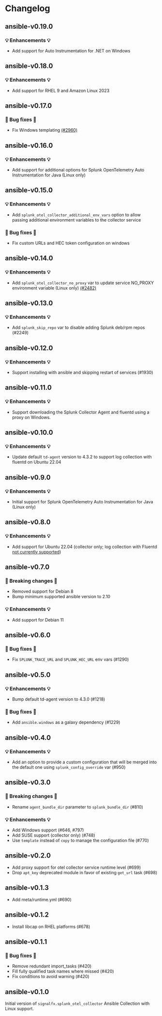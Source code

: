 # Changelog

## ansible-v0.19.0

### 💡 Enhancements 💡

- Add support for Auto Instrumentation for .NET on Windows

## ansible-v0.18.0

### 💡 Enhancements 💡

- Add support for RHEL 9 and Amazon Linux 2023

## ansible-v0.17.0

### 🧰 Bug fixes 🧰

- Fix Windows templating [(#2960)](https://github.com/signalfx/splunk-otel-collector/pull/2960)

## ansible-v0.16.0

### 💡 Enhancements 💡

- Add support for additional options for Splunk OpenTelemetry Auto Instrumentation for Java (Linux only)

## ansible-v0.15.0

### 💡 Enhancements 💡

- Add `splunk_otel_collector_additional_env_vars` option to allow passing additional environment variables to the collector service

### 🧰 Bug fixes 🧰

- Fix custom URLs and HEC token configuration on windows

## ansible-v0.14.0

### 💡 Enhancements 💡

- Add `splunk_otel_collector_no_proxy` var to update service NO_PROXY environment variable (Linux only) [(#2482)](https://github.com/signalfx/splunk-otel-collector/pull/2482)

## ansible-v0.13.0

### 💡 Enhancements 💡

- Add `splunk_skip_repo` var to disable adding Splunk deb/rpm repos (#2249)

## ansible-v0.12.0

### 💡 Enhancements 💡

- Support installing with ansible and skipping restart of services (#1930)

## ansible-v0.11.0

### 💡 Enhancements 💡

- Support downloading the Splunk Collector Agent and fluentd using a proxy on Windows.

## ansible-v0.10.0

### 💡 Enhancements 💡

- Update default `td-agent` version to 4.3.2 to support log collection with fluentd on Ubuntu 22.04

## ansible-v0.9.0

### 💡 Enhancements 💡

- Initial support for Splunk OpenTelemetry Auto Instrumentation for Java (Linux only)

## ansible-v0.8.0

### 💡 Enhancements 💡

- Add support for Ubuntu 22.04 (collector only; log collection with Fluentd [not currently supported](https://www.fluentd.org/blog/td-agent-v4.3.1-has-been-released))

## ansible-v0.7.0

### 🛑 Breaking changes 🛑

- Removed support for Debian 8
- Bump minimum supported ansible version to 2.10

### 💡 Enhancements 💡

- Add support for Debian 11

## ansible-v0.6.0

### 🧰 Bug fixes 🧰

- Fix `SPLUNK_TRACE_URL` and `SPLUNK_HEC_URL` env vars (#1290)

## ansible-v0.5.0

### 💡 Enhancements 💡

- Bump default td-agent version to 4.3.0 (#1218)

### 🧰 Bug fixes 🧰

- Add `ansible.windows` as a galaxy dependency (#1229)

## ansible-v0.4.0

### 💡 Enhancements 💡

- Add an option to provide a custom configuration that will be merged into the
  default one using `splunk_config_override` var (#950)

## ansible-v0.3.0

### 🛑 Breaking changes 🛑

- Rename `agent_bundle_dir` parameter to `splunk_bundle_dir` (#810)

### 💡 Enhancements 💡

- Add Windows support (#646, #797)
- Add SUSE support (collector only) (#748)
- Use `template` instead of `copy` to manage the configuration file (#770)

## ansible-v0.2.0

- Add proxy support for otel collector service runtime level (#699)
- Drop `apt_key` deprecated module in favor of existing `get_url` task (#698)

## ansible-v0.1.3

- Add meta/runtime.yml (#690)

## ansible-v0.1.2

- Install libcap on RHEL platforms (#678)

## ansible-v0.1.1

### 🧰 Bug fixes 🧰

- Remove redundant import_tasks (#420)
- Fill fully qualified task names where missed (#420)
- Fix conditions to avoid warning (#420)

## ansible-v0.1.0

Initial version of `signalfx.splunk_otel_collector` Ansible Collection with 
Linux support.
